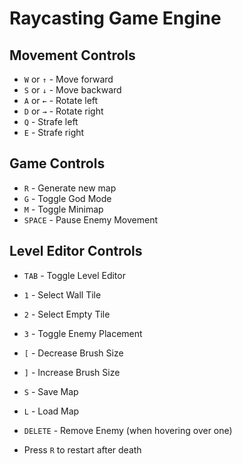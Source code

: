 # Raycasting Game Engine
## Movement Controls
- `W` or `↑` - Move forward
- `S` or `↓` - Move backward
- `A` or `←` - Rotate left
- `D` or `→` - Rotate right
- `Q` - Strafe left
- `E` - Strafe right

## Game Controls
- `R` - Generate new map
- `G` - Toggle God Mode
- `M` - Toggle Minimap
- `SPACE` - Pause Enemy Movement

## Level Editor Controls
- `TAB` - Toggle Level Editor
- `1` - Select Wall Tile
- `2` - Select Empty Tile
- `3` - Toggle Enemy Placement
- `[` - Decrease Brush Size
- `]` - Increase Brush Size
- `S` - Save Map
- `L` - Load Map
- `DELETE` - Remove Enemy (when hovering over one)

- Press `R` to restart after death
